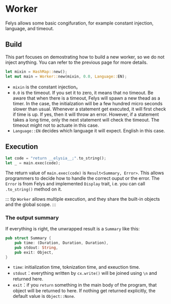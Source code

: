 # Worker

Felys allows some basic congifuration, for example constant injection, language, and timeout.

## Build

This part focuses on demostrating how to build a new worker, so we do not inject anything. You can refer to the previous page for more details.

```rust
let mixin = HashMap::new();
let mut main = Worker::new(mixin, 0.0, Language::EN);
```

- `mixin` is the constant injection。
- `0.0` is the timeout. If you set it to zero, it means that no timeout. Be aware that when there is a timeout, Felys will spawn a new thead as a timer. In the case, the initialzation will be a few hundred micro seconds slower than usual. Whenever a statement get executed, it will first check if time is up. If yes, then it will throw an error. However, if a statement takes a long time, only the next statement will check the timeout. The timeout might not to actuate in this case.
- `Language::EN` decides which language it will expect. English in this case.

## Execution

```rust
let code = "return __elysia__;".to_string();
let _ = main.exec(code);
```

The return value of `main.exec(code)` is `Result<Summary, Error>`. This allows programmers to decide how to handle the correct ouput or the error. The `Error` is from Felys and implemented `Display` trait, i.e. you can call `.to_string()` method on it.

::: tip
`Worker` allows multiple execution, and they share the built-in objects and the global scope.
:::

### The output summary

If everything is right, the unwrapped result is a `Summary` like this:

```rust
pub struct Summary {
    pub time: (Duration, Duration, Duration),
    pub stdout: String,
    pub exit: Object,
}
```

- `time`: initialization time, toknization time, and exeuction time.
- `stdout`：everything written by `cx.write()` will be joined using `\n` and returned here.
- `exit`：if you `return` something in the main body of the program, that object will be returned to here. If nothing get returned explicitly, the default value is `Object::None`.
